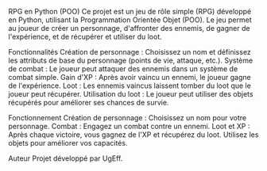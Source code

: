 RPG en Python (POO)
Ce projet est un jeu de rôle simple (RPG) développé en Python, utilisant la Programmation Orientée Objet (POO). Le jeu permet au joueur de créer un personnage, d'affronter des ennemis, de gagner de l'expérience, et de récupérer et utiliser du loot.

Fonctionnalités
Création de personnage : Choisissez un nom et définissez les attributs de base du personnage (points de vie, attaque, etc.).
Système de combat : Le joueur peut attaquer des ennemis dans un système de combat simple.
Gain d'XP : Après avoir vaincu un ennemi, le joueur gagne de l'expérience.
Loot : Les ennemis vaincus laissent tomber du loot que le joueur peut récupérer.
Utilisation du loot : Le joueur peut utiliser des objets récupérés pour améliorer ses chances de survie.

Fonctionnement
Création de personnage : Choisissez un nom pour votre personnage.
Combat : Engagez un combat contre un ennemi.
Loot et XP : Après chaque victoire, vous gagnez de l'XP et récupérez du loot. Utilisez les objets pour améliorer vos capacités.

Auteur
Projet développé par UgEff.
